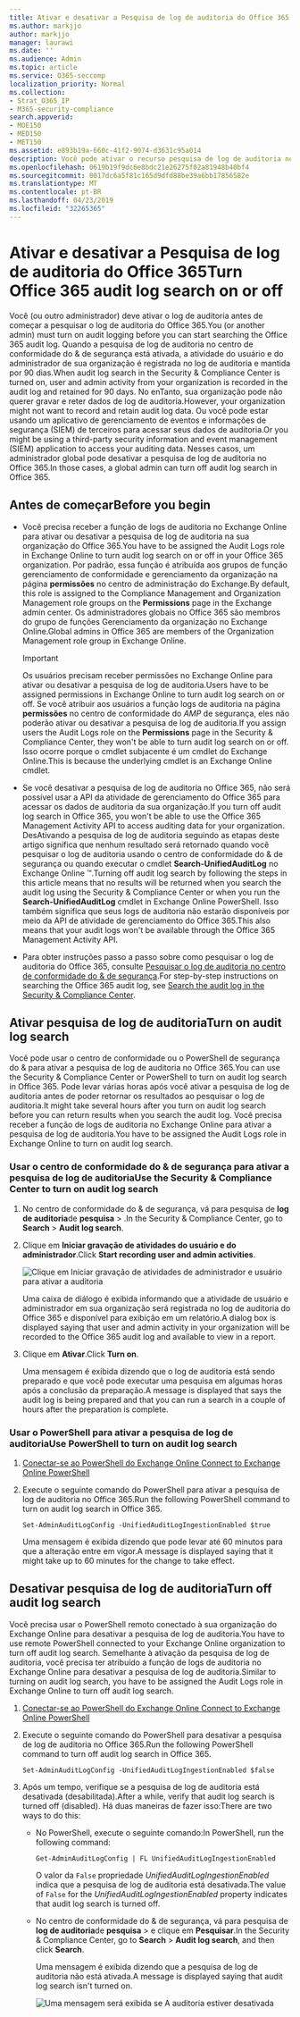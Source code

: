 ```yaml
---
title: Ativar e desativar a Pesquisa de log de auditoria do Office 365
ms.author: markjjo
author: markjjo
manager: laurawi
ms.date: ''
ms.audience: Admin
ms.topic: article
ms.service: O365-seccomp
localization_priority: Normal
ms.collection:
- Strat_O365_IP
- M365-security-compliance
search.appverid:
- MOE150
- MED150
- MET150
ms.assetid: e893b19a-660c-41f2-9074-d3631c95a014
description: Você pode ativar o recurso pesquisa de log de auditoria no centro de conformidade do & de segurança. Se você mudar de ideia, poderá desativar se estiver desligado a qualquer momento. Quando a pesquisa de log de auditoria está desativada, os administradores não podem pesquisar o log de auditoria do Office 365 para atividades de usuário e administrador em sua organização.
ms.openlocfilehash: 0619b19f9dc6e8bdc21e26275f02a81948b40bf4
ms.sourcegitcommit: 0017dc6a5f81c165d9dfd88be39a6bb17856582e
ms.translationtype: MT
ms.contentlocale: pt-BR
ms.lasthandoff: 04/23/2019
ms.locfileid: "32265365"
---
```

# <a name="turn-office-365-audit-log-search-on-or-off"></a><span data-ttu-id="fbca4-105">Ativar e desativar a Pesquisa de log de auditoria do Office 365</span><span class="sxs-lookup"><span data-stu-id="fbca4-105">Turn Office 365 audit log search on or off</span></span>

<span data-ttu-id="fbca4-106">Você (ou outro administrador) deve ativar o log de auditoria antes de começar a pesquisar o log de auditoria do Office 365.</span><span class="sxs-lookup"><span data-stu-id="fbca4-106">You (or another admin) must turn on audit logging before you can start searching the Office 365 audit log.</span></span> <span data-ttu-id="fbca4-107">Quando a pesquisa de log de auditoria no centro de conformidade do & de segurança está ativada, a atividade do usuário e do administrador de sua organização é registrada no log de auditoria e mantida por 90 dias.</span><span class="sxs-lookup"><span data-stu-id="fbca4-107">When audit log search in the Security & Compliance Center is turned on, user and admin activity from your organization is recorded in the audit log and retained for 90 days.</span></span> <span data-ttu-id="fbca4-108">No enTanto, sua organização pode não querer gravar e reter dados de log de auditoria.</span><span class="sxs-lookup"><span data-stu-id="fbca4-108">However, your organization might not want to record and retain audit log data.</span></span> <span data-ttu-id="fbca4-109">Ou você pode estar usando um aplicativo de gerenciamento de eventos e informações de segurança (SIEM) de terceiros para acessar seus dados de auditoria.</span><span class="sxs-lookup"><span data-stu-id="fbca4-109">Or you might be using a third-party security information and event management (SIEM) application to access your auditing data.</span></span> <span data-ttu-id="fbca4-110">Nesses casos, um administrador global pode desativar a pesquisa de log de auditoria no Office 365.</span><span class="sxs-lookup"><span data-stu-id="fbca4-110">In those cases, a global admin can turn off audit log search in Office 365.</span></span>
  
## <a name="before-you-begin"></a><span data-ttu-id="fbca4-111">Antes de começar</span><span class="sxs-lookup"><span data-stu-id="fbca4-111">Before you begin</span></span>

- <span data-ttu-id="fbca4-112">Você precisa receber a função de logs de auditoria no Exchange Online para ativar ou desativar a pesquisa de log de auditoria na sua organização do Office 365.</span><span class="sxs-lookup"><span data-stu-id="fbca4-112">You have to be assigned the Audit Logs role in Exchange Online to turn audit log search on or off in your Office 365 organization.</span></span> <span data-ttu-id="fbca4-113">Por padrão, essa função é atribuída aos grupos de função gerenciamento de conformidade e gerenciamento da organização na página **permissões** no centro de administração do Exchange.</span><span class="sxs-lookup"><span data-stu-id="fbca4-113">By default, this role is assigned to the Compliance Management and Organization Management role groups on the **Permissions** page in the Exchange admin center.</span></span> <span data-ttu-id="fbca4-114">Os administradores globais no Office 365 são membros do grupo de funções Gerenciamento da organização no Exchange Online.</span><span class="sxs-lookup"><span data-stu-id="fbca4-114">Global admins in Office 365 are members of the Organization Management role group in Exchange Online.</span></span> 
    
    > [!IMPORTANT]
    > <span data-ttu-id="fbca4-115">Os usuários precisam receber permissões no Exchange Online para ativar ou desativar a pesquisa de log de auditoria.</span><span class="sxs-lookup"><span data-stu-id="fbca4-115">Users have to be assigned permissions in Exchange Online to turn audit log search on or off.</span></span> <span data-ttu-id="fbca4-116">Se você atribuir aos usuários a função logs de auditoria na página **permissões** no centro de conformidade do _AMP_ de segurança, eles não poderão ativar ou desativar a pesquisa de log de auditoria.</span><span class="sxs-lookup"><span data-stu-id="fbca4-116">If you assign users the Audit Logs role on the **Permissions** page in the Security & Compliance Center, they won't be able to turn audit log search on or off.</span></span> <span data-ttu-id="fbca4-117">Isso ocorre porque o cmdlet subjacente é um cmdlet do Exchange Online.</span><span class="sxs-lookup"><span data-stu-id="fbca4-117">This is because the underlying cmdlet is an Exchange Online cmdlet.</span></span> 
  
- <span data-ttu-id="fbca4-118">Se você desativar a pesquisa de log de auditoria no Office 365, não será possível usar a API da atividade de gerenciamento do Office 365 para acessar os dados de auditoria da sua organização.</span><span class="sxs-lookup"><span data-stu-id="fbca4-118">If you turn off audit log search in Office 365, you won't be able to use the Office 365 Management Activity API to access auditing data for your organization.</span></span> <span data-ttu-id="fbca4-119">DesAtivando a pesquisa de log de auditoria seguindo as etapas deste artigo significa que nenhum resultado será retornado quando você pesquisar o log de auditoria usando o centro de conformidade do & de segurança ou quando executar o cmdlet **Search-UnifiedAuditLog** no Exchange Online ™.</span><span class="sxs-lookup"><span data-stu-id="fbca4-119">Turning off audit log search by following the steps in this article means that no results will be returned when you search the audit log using the Security & Compliance Center or when you run the **Search-UnifiedAuditLog** cmdlet in Exchange Online PowerShell.</span></span> <span data-ttu-id="fbca4-120">Isso também significa que seus logs de auditoria não estarão disponíveis por meio da API de atividade de gerenciamento do Office 365.</span><span class="sxs-lookup"><span data-stu-id="fbca4-120">This also means that your audit logs won't be available through the Office 365 Management Activity API.</span></span>  
    
- <span data-ttu-id="fbca4-121">Para obter instruções passo a passo sobre como pesquisar o log de auditoria do Office 365, consulte [Pesquisar o log de auditoria no centro de conformidade do & de segurança](search-the-audit-log-in-security-and-compliance.md).</span><span class="sxs-lookup"><span data-stu-id="fbca4-121">For step-by-step instructions on searching the Office 365 audit log, see [Search the audit log in the Security & Compliance Center](search-the-audit-log-in-security-and-compliance.md).</span></span>
    
## <a name="turn-on-audit-log-search"></a><span data-ttu-id="fbca4-122">Ativar pesquisa de log de auditoria</span><span class="sxs-lookup"><span data-stu-id="fbca4-122">Turn on audit log search</span></span>

<span data-ttu-id="fbca4-123">Você pode usar o centro de conformidade ou o PowerShell de segurança do & para ativar a pesquisa de log de auditoria no Office 365.</span><span class="sxs-lookup"><span data-stu-id="fbca4-123">You can use the Security & Compliance Center or PowerShell to turn on audit log search in Office 365.</span></span> <span data-ttu-id="fbca4-124">Pode levar várias horas após você ativar a pesquisa de log de auditoria antes de poder retornar os resultados ao pesquisar o log de auditoria.</span><span class="sxs-lookup"><span data-stu-id="fbca4-124">It might take several hours after you turn on audit log search before you can return results when you search the audit log.</span></span> <span data-ttu-id="fbca4-125">Você precisa receber a função de logs de auditoria no Exchange Online para ativar a pesquisa de log de auditoria.</span><span class="sxs-lookup"><span data-stu-id="fbca4-125">You have to be assigned the Audit Logs role in Exchange Online to turn on audit log search.</span></span>
  
### <a name="use-the-security--compliance-center-to-turn-on-audit-log-search"></a><span data-ttu-id="fbca4-126">Usar o centro de conformidade do & de segurança para ativar a pesquisa de log de auditoria</span><span class="sxs-lookup"><span data-stu-id="fbca4-126">Use the Security & Compliance Center to turn on audit log search</span></span>

1. <span data-ttu-id="fbca4-127">No centro de conformidade do & de segurança, vá para pesquisa de **log de auditoria**de **pesquisa** \> .</span><span class="sxs-lookup"><span data-stu-id="fbca4-127">In the Security & Compliance Center, go to **Search** \> **Audit log search**.</span></span>
    
2. <span data-ttu-id="fbca4-128">Clique em **Iniciar gravação de atividades do usuário e do administrador**.</span><span class="sxs-lookup"><span data-stu-id="fbca4-128">Click **Start recording user and admin activities**.</span></span>
    
    ![Clique em Iniciar gravação de atividades de administrador e usuário para ativar a auditoria](media/39a9d35f-88d0-4bbe-a962-0be2f838e2bf.png)
  
    <span data-ttu-id="fbca4-130">Uma caixa de diálogo é exibida informando que a atividade de usuário e administrador em sua organização será registrada no log de auditoria do Office 365 e disponível para exibição em um relatório.</span><span class="sxs-lookup"><span data-stu-id="fbca4-130">A dialog box is displayed saying that user and admin activity in your organization will be recorded to the Office 365 audit log and available to view in a report.</span></span> 
    
3. <span data-ttu-id="fbca4-131">Clique em **Ativar**.</span><span class="sxs-lookup"><span data-stu-id="fbca4-131">Click **Turn on**.</span></span>
    
    <span data-ttu-id="fbca4-132">Uma mensagem é exibida dizendo que o log de auditoria está sendo preparado e que você pode executar uma pesquisa em algumas horas após a conclusão da preparação.</span><span class="sxs-lookup"><span data-stu-id="fbca4-132">A message is displayed that says the audit log is being prepared and that you can run a search in a couple of hours after the preparation is complete.</span></span>
    
### <a name="use-powershell-to-turn-on-audit-log-search"></a><span data-ttu-id="fbca4-133">Usar o PowerShell para ativar a pesquisa de log de auditoria</span><span class="sxs-lookup"><span data-stu-id="fbca4-133">Use PowerShell to turn on audit log search</span></span>

1. [<span data-ttu-id="fbca4-134">Conectar-se ao PowerShell do Exchange Online </span><span class="sxs-lookup"><span data-stu-id="fbca4-134">Connect to Exchange Online PowerShell</span></span>](https://go.microsoft.com/fwlink/p/?LinkID=396554)
    
2. <span data-ttu-id="fbca4-135">Execute o seguinte comando do PowerShell para ativar a pesquisa de log de auditoria no Office 365.</span><span class="sxs-lookup"><span data-stu-id="fbca4-135">Run the following PowerShell command to turn on audit log search in Office 365.</span></span>
    
    ```
    Set-AdminAuditLogConfig -UnifiedAuditLogIngestionEnabled $true
    ```

    <span data-ttu-id="fbca4-136">Uma mensagem é exibida dizendo que pode levar até 60 minutos para que a alteração entre em vigor.</span><span class="sxs-lookup"><span data-stu-id="fbca4-136">A message is displayed saying that it might take up to 60 minutes for the change to take effect.</span></span>
  
## <a name="turn-off-audit-log-search"></a><span data-ttu-id="fbca4-137">Desativar pesquisa de log de auditoria</span><span class="sxs-lookup"><span data-stu-id="fbca4-137">Turn off audit log search</span></span>

<span data-ttu-id="fbca4-138">Você precisa usar o PowerShell remoto conectado à sua organização do Exchange Online para desativar a pesquisa de log de auditoria.</span><span class="sxs-lookup"><span data-stu-id="fbca4-138">You have to use remote PowerShell connected to your Exchange Online organization to turn off audit log search.</span></span> <span data-ttu-id="fbca4-139">Semelhante à ativação da pesquisa de log de auditoria, você precisa ter atribuído a função de logs de auditoria no Exchange Online para desativar a pesquisa de log de auditoria.</span><span class="sxs-lookup"><span data-stu-id="fbca4-139">Similar to turning on audit log search, you have to be assigned the Audit Logs role in Exchange Online to turn off audit log search.</span></span>
  
1. [<span data-ttu-id="fbca4-140">Conectar-se ao PowerShell do Exchange Online </span><span class="sxs-lookup"><span data-stu-id="fbca4-140">Connect to Exchange Online PowerShell</span></span>](https://go.microsoft.com/fwlink/p/?LinkID=396554)
    
2. <span data-ttu-id="fbca4-141">Execute o seguinte comando do PowerShell para desativar a pesquisa de log de auditoria no Office 365.</span><span class="sxs-lookup"><span data-stu-id="fbca4-141">Run the following PowerShell command to turn off audit log search in Office 365.</span></span>
    
    ```
    Set-AdminAuditLogConfig -UnifiedAuditLogIngestionEnabled $false
    ```

3. <span data-ttu-id="fbca4-142">Após um tempo, verifique se a pesquisa de log de auditoria está desativada (desabilitada).</span><span class="sxs-lookup"><span data-stu-id="fbca4-142">After a while, verify that audit log search is turned off (disabled).</span></span> <span data-ttu-id="fbca4-143">Há duas maneiras de fazer isso:</span><span class="sxs-lookup"><span data-stu-id="fbca4-143">There are two ways to do this:</span></span>
    
    - <span data-ttu-id="fbca4-144">No PowerShell, execute o seguinte comando:</span><span class="sxs-lookup"><span data-stu-id="fbca4-144">In PowerShell, run the following command:</span></span>

        ```
        Get-AdminAuditLogConfig | FL UnifiedAuditLogIngestionEnabled
        ```

        <span data-ttu-id="fbca4-145">O valor da `False` propriedade _UnifiedAuditLogIngestionEnabled_ indica que a pesquisa de log de auditoria está desativada.</span><span class="sxs-lookup"><span data-stu-id="fbca4-145">The value of  `False` for the  _UnifiedAuditLogIngestionEnabled_ property indicates that audit log search is turned off.</span></span> 
    
    - <span data-ttu-id="fbca4-146">No centro de conformidade do & de segurança, vá para pesquisa de **log de auditoria**de **pesquisa** \> e clique em **Pesquisar**.</span><span class="sxs-lookup"><span data-stu-id="fbca4-146">In the Security & Compliance Center, go to **Search** \> **Audit log search**, and then click **Search**.</span></span>
    
      <span data-ttu-id="fbca4-147">Uma mensagem é exibida dizendo que a pesquisa de log de auditoria não está ativada.</span><span class="sxs-lookup"><span data-stu-id="fbca4-147">A message is displayed saying that audit log search isn't turned on.</span></span> 
    
      ![Uma mensagem será exibida se A auditoria estiver desativada](media/dca53da6-1cbe-4fa3-9860-f0d674de9538.png)
